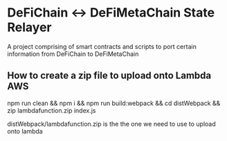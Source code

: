 # DeFiChain <-> DeFiMetaChain State Relayer

A project comprising of smart contracts and scripts to port certain information from DeFiChain to DeFiMetaChain

## How to create a zip file to upload onto Lambda AWS

npm run clean && npm i && npm run build:webpack && cd distWebpack && zip lambdafunction.zip index.js

distWebpack/lambdafunction.zip is the the one we need to use to upload onto lambda